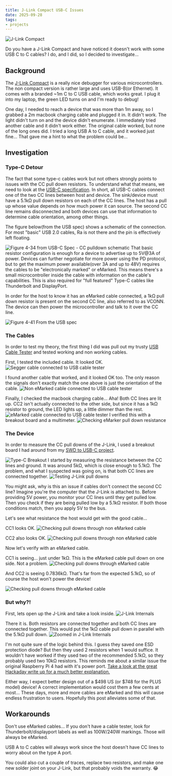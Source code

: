 ```yaml
---
title: J-Link Compact USB-C Issues
date: 2025-09-28
tags:
- projects
---
```


![J-Link Compact](/images/jlink/J-Link%20Compact%20USB-C%20Issues_1.jpg)

Do you have a J-Link Compact and have noticed it doesn't work with some USB C to C cables? I do, and I did, so I decided to investigate...
## Background
The [J-Link Compact](https://www.segger.com/products/debug-probes/j-link/models/j-link-plus/) is a really nice debugger for various microcontrollers. The non compact version is rather large and uses USB-B(or Ethernet). It comes with a branded ~1m C to C USB cable, which works great. I plug it into my laptop, the green LED turns on and I'm ready to debug!

One day, I needed to reach a device that was more than 1m away, so I grabbed a 2m macbook charging cable and plugged it in. It didn't work. The light didn't turn on and the device didn't enumerate. I immediately tried another cable and it didn't work either. The original cable worked, but none of the long ones did. I tried a long USB A to C cable, and it worked just fine... That gave me a hint to what the problem could be...
## Investigation
### Type-C Detour
The fact that some type-c cables work but not others strongly points to issues with the CC pull down resistors. To understand what that means, we need to look at the [USB-C specification](https://www.usb.org/sites/default/files/USB%20Type-C%20Spec%20R2.0%20-%20August%202019.pdf). In short, all USB-C cables connect one of the two CC lines between host and device. The sink/device must have a 5.1kΩ pull down resistors on each of the CC lines. The host has a pull up whose value depends on how much power it can source. The second CC line remains disconnected and both devices can use that information to determine cable orientation, among other things.

The figure below(from the USB spec) shows a schematic of the connection. For most "basic" USB 2.0 cables, Ra is not there and the pin is effectively left floating.

![Figure 4-34 from USB-C Spec - CC pulldown schematic](/images/jlink/J-Link%20Compact%20USB-C%20Issues_2.png)
That basic resistor configuration is enough for a device to advertise up to 5V@3A of power. Devices can further negotiate for more power using the PD protocol, but to get the maximum power available(over 3A and up to 48V) requires the cables to be "electronically marked" or eMarked. This means there's a small microcontroller inside the cable with information on the cable's capabilities. This is also required for "full featured" Type-C cables like Thunderbolt and DisplayPort.

In order for the host to know it has an eMarked cable connected, a 1kΩ pull down resistor is present on the second CC line, also referred to as VCONN. The device can then power the microcontroller and talk to it over the CC line.

![Figure 4-41 From the USB spec](/images/jlink/J-Link%20Compact%20USB-C%20Issues_3.png)
### The Cables 
In order to test my theory, the first thing I did was pull out my trusty [USB Cable Tester](https://alvarop.com/2023/07/usb-cable-tester/) and tested working and non working cables.

First, I tested the included cable. It looked OK.
![Segger cable connected to USB cable tester](/images/jlink/J-Link%20Compact%20USB-C%20Issues_4.jpg)

I found another cable that worked, and it looked OK too. The only reason the signals don't exactly match the one above is just the orientation of the cable.
![Non eMarked cable connected to USB cable tester](/images/jlink/J-Link%20Compact%20USB-C%20Issues_5.jpg)

Finally, I checked the macbook charging cable... Aha! Both CC lines are lit up. CC2 isn't actually connected to the other side, but since it has a 1kΩ resistor to ground, the LED lights up, a little dimmer than the rest.
![eMarked cable connected to USB cable tester](/images/jlink/J-Link%20Compact%20USB-C%20Issues_6.jpg)
I verified this with a breakout board and a multimeter.
![Checking eMarker pull down resistance](/images/jlink/J-Link%20Compact%20USB-C%20Issues_7.jpg)
### The Device
In order to measure the CC pull downs of the J-Link, I used a breakout board I had around from my [SWD to USB-C project](https://alvarop.com/2025/03/swd-to-usbc/). 

![Type-C Breakout](/images/jlink/J-Link%20Compact%20USB-C%20Issues_8.jpg)
I started by measuring the resistance between the CC lines and ground. It was around 5kΩ, which is close enough to 5.1kΩ. The problem, and what I suspected was going on, is that both CC lines are connected together.
![Testing J-Link pull downs](/images/jlink/J-Link%20Compact%20USB-C%20Issues_9.jpg)

You might ask, why is this an issue if cables don't connect the second CC line? Imagine you're the computer that the J-Link is attached to. Before providing 5V power, you monitor your CC lines until they get pulled low. Then you check if they are being pulled low by a 5.1kΩ resistor. If both those conditions match, then you apply 5V to the bus.

Let's see what resistance the host would get with the good cable...

CC1 looks OK.
![Checking pull downs through non eMarked cable](/images/jlink/J-Link%20Compact%20USB-C%20Issues_10.jpg)

CC2 also looks OK.
![Checking pull downs through non eMarked cable](/images/jlink/J-Link%20Compact%20USB-C%20Issues_11.jpg)

Now let's verify with an eMarked cable.

CC1 is seeing... just under 1kΩ. This is the eMarked cable pull down on one side. Not a problem.
![Checking pull downs through eMarked cable](/images/jlink/J-Link%20Compact%20USB-C%20Issues_12.jpg)

And CC2 is seeing 0.7836kΩ. That's far from the expected 5.1kΩ, so of course the host won't power the device!

![Checking pull downs through eMarked cable](/images/jlink/J-Link%20Compact%20USB-C%20Issues_13.jpg)

### But why?!

First, lets open up the J-Link and take a look inside.
![J-Link Internals](/images/jlink/J-Link%20Compact%20USB-C%20Issues_14.jpg)

There it is. Both resistors are connected together and both CC lines are connected together. This would put the 1kΩ cable pull down in parallel with the 5.1kΩ pull down.
![Zoomed in J-Link Internals](/images/jlink/J-Link%20Compact%20USB-C%20Issues_15.jpg)

I'm not quite sure of the logic behind this. I guess they saved one ESD protection diode? But then they used 2 resistors when 1 would suffice. It wouldn't have worked if they used two of the recommended 5.1kΩ, so they probably used two 10kΩ resistors. This reminds me about a similar issue the original Raspberry Pi 4 had with it's power port. [Take a look at the great Hackaday write up for a much better explanation.](https://hackaday.com/2019/07/16/exploring-the-raspberry-pi-4-usb-c-issue-in-depth/)

Either way, I expect better design out of a \$498 US (or \$748 for the PLUS model) device! A correct implementation would cost them a few cents at most... These days, more and more cables are eMarked and this will cause endless frustration to users. Hopefully this post alleviates some of that.

## Workarounds
Don't use eMarked cables... If you don't have a cable tester, look for Thunderbolt/displayport labels as well as 100W/240W markings. Those will always be eMarked.

USB A to C cables will always work since the host doesn't have CC lines to worry about on the type A port.

You could also cut a couple of traces, replace two resistors, and make one new solder joint on your J-Link, but that probably voids the warranty. 😂
